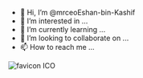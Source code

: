 - 👋 Hi, I’m @mrceoEshan-bin-Kashif
- 👀 I’m interested in ...
- 🌱 I’m currently learning ...
- 💞️ I’m looking to collaborate on ...
- 📫 How to reach me ...

<!---
mrceoEshan-bin-Kashif/mrceoEshan-bin-Kashif is a ✨ special ✨ repository because its `README.md` (this file) appears on your GitHub profile.
You can click the Preview link to take a look at your changes.
--->
![favicon ICO](https://github.com/mrceoEshan-bin-Kashif/mrceoEshan-bin-Kashif/assets/152877161/04d1a119-07df-42b3-8f23-ca4e663546ea)
